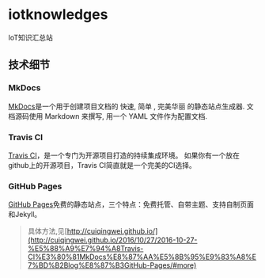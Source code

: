 # iotknowledges

IoT知识汇总站

## 技术细节

### MkDocs
[MkDocs](http://markdown-docs-zh.readthedocs.io/zh_CN/latest/)是一个用于创建项目文档的 快速, 简单 , 完美华丽 的静态站点生成器. 文档源码使用 Markdown 来撰写, 用一个 YAML 文件作为配置文档.

### Travis CI
[Travis CI](https://travis-ci.org/)，是一个专门为开源项目打造的持续集成环境。
如果你有一个放在github上的开源项目，Travis CI简直就是一个完美的CI选择。

### GitHub Pages
[GitHub Pages](https://pages.github.com/)免费的静态站点，三个特点：免费托管、自带主题、支持自制页面和Jekyll。

> 具体方法,见[http://cuiqingwei.github.io/](http://cuiqingwei.github.io/2016/10/27/2016-10-27-%E5%88%A9%E7%94%A8Travis-CI%E3%80%81MkDocs%E8%87%AA%E5%8B%95%E9%83%A8%E7%BD%B2Blog%E8%87%B3GitHub-Pages/#more)
